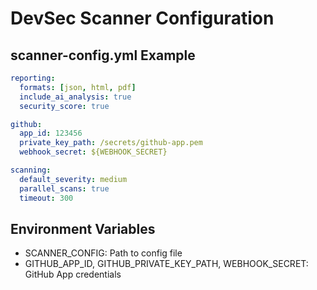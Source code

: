 # DevSec Scanner Configuration

## scanner-config.yml Example

```yaml
reporting:
  formats: [json, html, pdf]
  include_ai_analysis: true
  security_score: true

github:
  app_id: 123456
  private_key_path: /secrets/github-app.pem
  webhook_secret: ${WEBHOOK_SECRET}

scanning:
  default_severity: medium
  parallel_scans: true
  timeout: 300
```

## Environment Variables
- SCANNER_CONFIG: Path to config file
- GITHUB_APP_ID, GITHUB_PRIVATE_KEY_PATH, WEBHOOK_SECRET: GitHub App credentials
